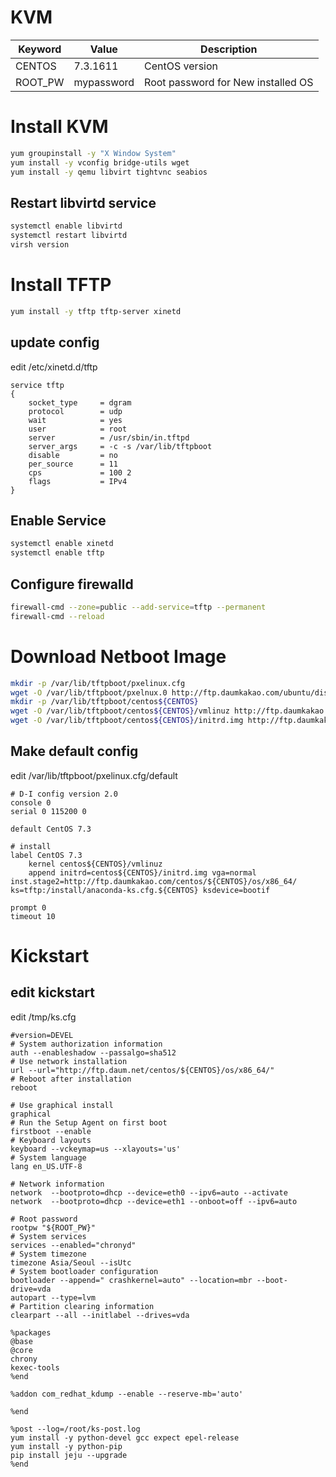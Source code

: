 # KVM

Keyword     |   Value           | Description
----        | ----              | ----
CENTOS      | 7.3.1611          | CentOS version
ROOT_PW     | mypassword        | Root password for New installed OS


# Install KVM

~~~bash
yum groupinstall -y "X Window System"
yum install -y vconfig bridge-utils wget
yum install -y qemu libvirt tightvnc seabios
~~~

## Restart libvirtd service

~~~bash
systemctl enable libvirtd
systemctl restart libvirtd
virsh version
~~~

# Install TFTP

~~~bash
yum install -y tftp tftp-server xinetd
~~~

## update config

edit /etc/xinetd.d/tftp

~~~text
service tftp
{
    socket_type     = dgram
    protocol        = udp
    wait            = yes
    user            = root
    server          = /usr/sbin/in.tftpd
    server_args     = -c -s /var/lib/tftpboot
    disable         = no
    per_source      = 11
    cps             = 100 2
    flags           = IPv4
}
~~~

## Enable Service

~~~bash
systemctl enable xinetd
systemctl enable tftp
~~~

## Configure firewalld

~~~bash
firewall-cmd --zone=public --add-service=tftp --permanent
firewall-cmd --reload
~~~

# Download Netboot Image

~~~bash
mkdir -p /var/lib/tftpboot/pxelinux.cfg
wget -O /var/lib/tftpboot/pxelnux.0 http://ftp.daumkakao.com/ubuntu/dists/xenial/main/installer-amd64/current/images/netboot/pxelinux.0
mkdir -p /var/lib/tftpboot/centos${CENTOS}
wget -O /var/lib/tftpboot/centos${CENTOS}/vmlinuz http://ftp.daumkakao.com/centos/${CENTOS}/os/x86_64/images/pxeboot/vmlinuz
wget -O /var/lib/tftpboot/centos${CENTOS}/initrd.img http://ftp.daumkakao.com/centos/${CENTOS}/os/x86_64/images/pxeboot/initrd.img
~~~

## Make default config

edit /var/lib/tftpboot/pxelinux.cfg/default

~~~text
# D-I config version 2.0
console 0
serial 0 115200 0

default CentOS 7.3

# install
label CentOS 7.3
    kernel centos${CENTOS}/vmlinuz
    append initrd=centos${CENTOS}/initrd.img vga=normal inst.stage2=http://ftp.daumkakao.com/centos/${CENTOS}/os/x86_64/ ks=tftp:/install/anaconda-ks.cfg.${CENTOS} ksdevice=bootif

prompt 0
timeout 10
~~~

# Kickstart

## edit kickstart

edit /tmp/ks.cfg

~~~text
#version=DEVEL
# System authorization information
auth --enableshadow --passalgo=sha512
# Use network installation
url --url="http://ftp.daum.net/centos/${CENTOS}/os/x86_64/"
# Reboot after installation
reboot

# Use graphical install
graphical
# Run the Setup Agent on first boot
firstboot --enable
# Keyboard layouts
keyboard --vckeymap=us --xlayouts='us'
# System language
lang en_US.UTF-8

# Network information
network  --bootproto=dhcp --device=eth0 --ipv6=auto --activate
network  --bootproto=dhcp --device=eth1 --onboot=off --ipv6=auto

# Root password
rootpw "${ROOT_PW}"
# System services
services --enabled="chronyd"
# System timezone
timezone Asia/Seoul --isUtc
# System bootloader configuration
bootloader --append=" crashkernel=auto" --location=mbr --boot-drive=vda
autopart --type=lvm
# Partition clearing information
clearpart --all --initlabel --drives=vda

%packages
@base
@core
chrony
kexec-tools
%end

%addon com_redhat_kdump --enable --reserve-mb='auto'

%end

%post --log=/root/ks-post.log
yum install -y python-devel gcc expect epel-release
yum install -y python-pip
pip install jeju --upgrade
%end
